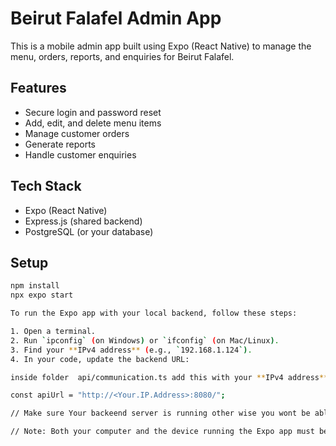# Beirut Falafel Admin App

This is a mobile admin app built using Expo (React Native) to manage the menu, orders, reports, and enquiries for Beirut Falafel.

## Features
- Secure login and password reset
- Add, edit, and delete menu items
- Manage customer orders
- Generate reports
- Handle customer enquiries

## Tech Stack
- Expo (React Native)
- Express.js (shared backend)
- PostgreSQL (or your database)

## Setup
```bash
npm install
npx expo start

To run the Expo app with your local backend, follow these steps:

1. Open a terminal.
2. Run `ipconfig` (on Windows) or `ifconfig` (on Mac/Linux).
3. Find your **IPv4 address** (e.g., `192.168.1.124`).
4. In your code, update the backend URL:

inside folder  api/communication.ts add this with your **IPv4 address**

const apiUrl = "http://<Your.IP.Address>:8080/";

// Make sure Your backeend server is running other wise you wont be able to navigate throught he app

// Note: Both your computer and the device running the Expo app must be on the same Wi-Fi network.
